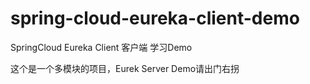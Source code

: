 # spring-cloud-eureka-client-demo

SpringCloud Eureka Client 客户端 学习Demo

这个是一个多模块的项目，Eurek Server Demo请出门右拐
